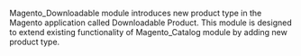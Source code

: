 Magento_Downloadable module introduces new product type in the Magento application called Downloadable Product.
This module is designed to extend existing functionality of Magento_Catalog module by adding new product type.
